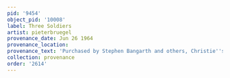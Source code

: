 ```yaml
---
pid: '9454'
object_pid: '10008'
label: Three Soldiers
artist: pieterbruegel
provenance_date: Jun 26 1964
provenance_location:
provenance_text: 'Purchased by Stephen Bangarth and others, Christie''s sale, #6'
collection: provenance
order: '2614'
---
```

